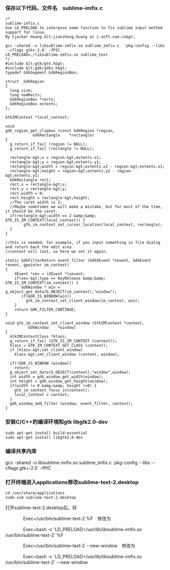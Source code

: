 ### 保存以下代码，文件名　sublime-imfix.c



```
/*
sublime-imfix.c
Use LD_PRELOAD to interpose some function to fix sublime input method support for linux.
By Cjacker Huang &lt;jianzhong.huang at i-soft.com.cn&gt;

gcc -shared -o libsublime-imfix.so sublime_imfix.c  `pkg-config --libs --cflags gtk+-2.0` -fPIC
LD_PRELOAD=./libsublime-imfix.so sublime_text
*/
#include &lt;gtk/gtk.h&gt;
#include &lt;gdk/gdkx.h&gt;
typedef GdkSegment GdkRegionBox;

struct _GdkRegion
{
  long size;
  long numRects;
  GdkRegionBox *rects;
  GdkRegionBox extents;
};

GtkIMContext *local_context;

void
gdk_region_get_clipbox (const GdkRegion *region,
            GdkRectangle    *rectangle)
{
  g_return_if_fail (region != NULL);
  g_return_if_fail (rectangle != NULL);

  rectangle-&gt;x = region-&gt;extents.x1;
  rectangle-&gt;y = region-&gt;extents.y1;
  rectangle-&gt;width = region-&gt;extents.x2 - region-&gt;extents.x1;
  rectangle-&gt;height = region-&gt;extents.y2 - region-&gt;extents.y1;
  GdkRectangle rect;
  rect.x = rectangle-&gt;x;
  rect.y = rectangle-&gt;y;
  rect.width = 0;
  rect.height = rectangle-&gt;height; 
  //The caret width is 2; 
  //Maybe sometimes we will make a mistake, but for most of the time, it should be the caret.
  if(rectangle-&gt;width == 2 &amp;&amp; GTK_IS_IM_CONTEXT(local_context)) {
        gtk_im_context_set_cursor_location(local_context, rectangle);
  }
}

//this is needed, for example, if you input something in file dialog and return back the edit area
//context will lost, so here we set it again.

static GdkFilterReturn event_filter (GdkXEvent *xevent, GdkEvent *event, gpointer im_context)
{
    XEvent *xev = (XEvent *)xevent;
    if(xev-&gt;type == KeyRelease &amp;&amp; GTK_IS_IM_CONTEXT(im_context)) {
       GdkWindow * win = g_object_get_data(G_OBJECT(im_context),"window");
       if(GDK_IS_WINDOW(win))
         gtk_im_context_set_client_window(im_context, win);
    }
    return GDK_FILTER_CONTINUE;
}

void gtk_im_context_set_client_window (GtkIMContext *context,
          GdkWindow    *window)
{
  GtkIMContextClass *klass;
  g_return_if_fail (GTK_IS_IM_CONTEXT (context));
  klass = GTK_IM_CONTEXT_GET_CLASS (context);
  if (klass-&gt;set_client_window)
    klass-&gt;set_client_window (context, window);

  if(!GDK_IS_WINDOW (window))
    return;
  g_object_set_data(G_OBJECT(context),"window",window);
  int width = gdk_window_get_width(window);
  int height = gdk_window_get_height(window);
  if(width != 0 &amp;&amp; height !=0) {
    gtk_im_context_focus_in(context);
    local_context = context;
  }
  gdk_window_add_filter (window, event_filter, context); 
}
```



### 安装C/C++的编译环境和gtk libgtk2.0-dev

    sudo apt-get install build-essential
    sudo apt-get install libgtk2.0-dev



### 编译共享内库

gcc -shared -o libsublime-imfix.so sublime_imfix.c  \`pkg-config --libs --cflags gtk+-2.0\` -fPIC



### 打开终端进入applications修改sublime-text-2.desktop



    cd /usr/share/applications
    sudo vim sublime-text-2.desktop



打开sublime-text-2.desktop后，将

                 

　　　　Exec=/usr/bin/sublime-text-2 %F　修改为

　　　　Exec=bash -c 'LD_PRELOAD=/usr/lib/libsublime-imfix.so /usr/bin/sublime-text-2' %F

　　　　Exec=/usr/bin/sublime-text-2 --new-window　修改为

　　　　Exec=bash -c 'LD_PRELOAD=/usr/lib/libsublime-imfix.so /usr/bin/sublime-text-2' --new-window